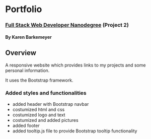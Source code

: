 # Portfolio
### [Full Stack Web Developer Nanodegree](https://classroom.udacity.com/nanodegrees/nd004/syllabus) (Project 2)
#### By Karen Barkemeyer ####

## Overview
A responsive website which provides links to my projects and some personal information. 

It uses the Bootstrap framework.

### Added styles and functionalities
* added header with Bootstrap navbar
* costumized html and css
* costumized logo and text
* costumized and added pictures
* added footer
* added tooltip.js file to provide Bootstrap tooltip functionality
